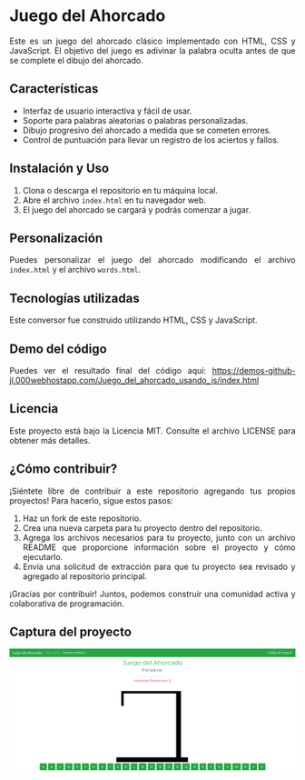 <div align="justify">
  
# Juego del Ahorcado

Este es un juego del ahorcado clásico implementado con HTML, CSS y JavaScript. El objetivo del juego es adivinar la palabra oculta antes de que se complete el dibujo del ahorcado.

## Características

- Interfaz de usuario interactiva y fácil de usar.
- Soporte para palabras aleatorias o palabras personalizadas.
- Dibujo progresivo del ahorcado a medida que se cometen errores.
- Control de puntuación para llevar un registro de los aciertos y fallos.

## Instalación y Uso

1. Clona o descarga el repositorio en tu máquina local.
2. Abre el archivo `index.html` en tu navegador web.
3. El juego del ahorcado se cargará y podrás comenzar a jugar.

## Personalización

Puedes personalizar el juego del ahorcado modificando el archivo `index.html` y el archivo `words.html`.
  
## Tecnologías utilizadas

Este conversor fue construido utilizando HTML, CSS y JavaScript.

## Demo del código

Puedes ver el resultado final del código aquí: https://demos-github-jl.000webhostapp.com/Juego_del_ahorcado_usando_js/index.html

## Licencia

Este proyecto está bajo la Licencia MIT. Consulte el archivo LICENSE para obtener más detalles.
  
## ¿Cómo contribuir?

¡Siéntete libre de contribuir a este repositorio agregando tus propios proyectos! Para hacerlo, sigue estos pasos:

1. Haz un fork de este repositorio.
2. Crea una nueva carpeta para tu proyecto dentro del repositorio.
3. Agrega los archivos necesarios para tu proyecto, junto con un archivo README que proporcione información sobre el proyecto y cómo ejecutarlo.
4. Envía una solicitud de extracción para que tu proyecto sea revisado y agregado al repositorio principal.

¡Gracias por contribuir! Juntos, podemos construir una comunidad activa y colaborativa de programación.   

## Captura del proyecto

![Captura del proyecto](SS.png)
  
  </div>
